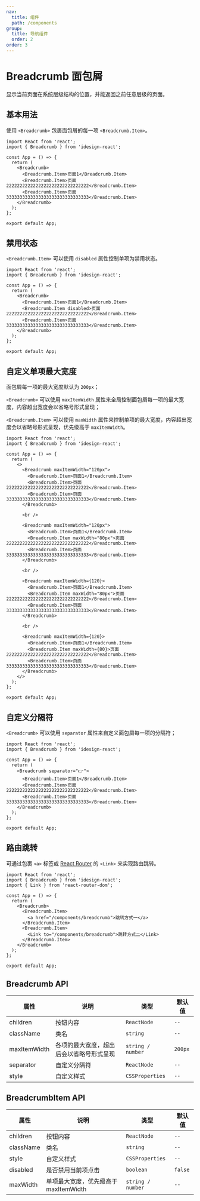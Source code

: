 ```yaml
---
nav:
  title: 组件
  path: /components
group:
  title: 导航组件
  order: 2
order: 3
---
```


# Breadcrumb 面包屑

显示当前页面在系统层级结构的位置，并能返回之前任意层级的页面。

## 基本用法

使用 `<Breadcrumb>` 包裹面包屑的每一项 `<Breadcrumb.Item>`。

```tsx
import React from 'react';
import { Breadcrumb } from 'idesign-react';

const App = () => {
  return (
    <Breadcrumb>
      <Breadcrumb.Item>页面1</Breadcrumb.Item>
      <Breadcrumb.Item>页面2222222222222222222222222222222</Breadcrumb.Item>
      <Breadcrumb.Item>页面3333333333333333333333333333333</Breadcrumb.Item>
    </Breadcrumb>
  );
};

export default App;
```

## 禁用状态

`<Breadcrumb.Item>` 可以使用 `disabled` 属性控制单项为禁用状态。

```tsx
import React from 'react';
import { Breadcrumb } from 'idesign-react';

const App = () => {
  return (
    <Breadcrumb>
      <Breadcrumb.Item>页面1</Breadcrumb.Item>
      <Breadcrumb.Item disabled>页面2222222222222222222222222222222</Breadcrumb.Item>
      <Breadcrumb.Item>页面3333333333333333333333333333333</Breadcrumb.Item>
    </Breadcrumb>
  );
};

export default App;
```

## 自定义单项最大宽度

面包屑每一项的最大宽度默认为 `200px`；

`<Breadcrumb>` 可以使用 `maxItemWidth` 属性来全局控制面包屑每一项的最大宽度，内容超出宽度会以省略号形式呈现；

`<Breadcrumb.Item>` 可以使用 `maxWidth` 属性来控制单项的最大宽度，内容超出宽度会以省略号形式呈现，优先级高于 `maxItemWidth`。

```tsx
import React from 'react';
import { Breadcrumb } from 'idesign-react';

const App = () => {
  return (
    <>
      <Breadcrumb maxItemWidth="120px">
        <Breadcrumb.Item>页面1</Breadcrumb.Item>
        <Breadcrumb.Item>页面2222222222222222222222222222222</Breadcrumb.Item>
        <Breadcrumb.Item>页面3333333333333333333333333333333</Breadcrumb.Item>
      </Breadcrumb>

      <br />

      <Breadcrumb maxItemWidth="120px">
        <Breadcrumb.Item>页面1</Breadcrumb.Item>
        <Breadcrumb.Item maxWidth="80px">页面2222222222222222222222222222222</Breadcrumb.Item>
        <Breadcrumb.Item>页面3333333333333333333333333333333</Breadcrumb.Item>
      </Breadcrumb>

      <br />

      <Breadcrumb maxItemWidth={120}>
        <Breadcrumb.Item>页面1</Breadcrumb.Item>
        <Breadcrumb.Item maxWidth="80px">页面2222222222222222222222222222222</Breadcrumb.Item>
        <Breadcrumb.Item>页面3333333333333333333333333333333</Breadcrumb.Item>
      </Breadcrumb>

      <br />

      <Breadcrumb maxItemWidth={120}>
        <Breadcrumb.Item>页面1</Breadcrumb.Item>
        <Breadcrumb.Item maxWidth={80}>页面2222222222222222222222222222222</Breadcrumb.Item>
        <Breadcrumb.Item>页面3333333333333333333333333333333</Breadcrumb.Item>
      </Breadcrumb>
    </>
  );
};

export default App;
```

## 自定义分隔符

`<Breadcrumb>` 可以使用 `separator` 属性来自定义面包屑每一项的分隔符；

```tsx
import React from 'react';
import { Breadcrumb } from 'idesign-react';

const App = () => {
  return (
    <Breadcrumb separator="👉">
      <Breadcrumb.Item>页面1</Breadcrumb.Item>
      <Breadcrumb.Item>页面2222222222222222222222222222222</Breadcrumb.Item>
      <Breadcrumb.Item>页面3333333333333333333333333333333</Breadcrumb.Item>
    </Breadcrumb>
  );
};

export default App;
```

## 路由跳转

可通过包裹 `<a>` 标签或 [React Router](https://reactrouter.com/) 的 `<Link>` 来实现路由跳转。

```tsx
import React from 'react';
import { Breadcrumb } from 'idesign-react';
import { Link } from 'react-router-dom';

const App = () => {
  return (
    <Breadcrumb>
      <Breadcrumb.Item>
        <a href="/components/breadcrumb">跳转方式一</a>
      </Breadcrumb.Item>
      <Breadcrumb.Item>
        <Link to="/components/breadcrumb">跳转方式二</Link>
      </Breadcrumb.Item>
    </Breadcrumb>
  );
};

export default App;
```

## Breadcrumb API

| 属性         | 说明                                     | 类型              | 默认值  |
| ------------ | ---------------------------------------- | ----------------- | ------- |
| children     | 按钮内容                                 | `ReactNode`       | `--`      |
| className    | 类名                                     | `string`          | `--`      |
| maxItemWidth | 各项的最大宽度，超出后会以省略号形式呈现 | `string / number` | `200px` |
| separator    | 自定义分隔符                             | `ReactNode`       | `--`      |
| style        | 自定义样式                               | `CSSProperties`   | `--`      |

## BreadcrumbItem API

| 属性      | 说明                                  | 类型              | 默认值  |
| --------- | ------------------------------------- | ----------------- | ------- |
| children  | 按钮内容                              | `ReactNode`       | `--`      |
| className | 类名                                  | `string`          | `--`      |
| style     | 自定义样式                            | `CSSProperties`   | `--`      |
| disabled  | 是否禁用当前项点击                    | `boolean`         | `false` |
| maxWidth  | 单项最大宽度，优先级高于 maxItemWidth | `string / number` | `--`      |

